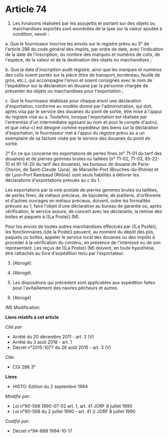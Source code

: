 # Article 74

1. Les livraisons réalisées par les assujettis et portant sur des objets ou marchandises exportés sont exonérées de la taxe
sur la valeur ajoutée à condition, savoir :

a. Que le fournisseur inscrive les envois sur le registre prévu au 3° de l'article 286 du code général des impôts, par ordre
de date, avec l'indication de la date de l'inscription, du nombre des marques et numéros de colis, de l'espèce, de la valeur
et de la destination des objets ou marchandises ;

b. Que la date d'inscription audit registre, ainsi que les marques et numéros des colis soient portés sur la pièce (titre de
transport, bordereau, feuille de gros, etc.), qui accompagne l'envoi et soient consignés avec le nom de l'expéditeur sur la
déclaration en douane par la personne chargée de présenter les objets ou marchandises pour l'exportation ;

c. Que le fournisseur établisse pour chaque envoi une déclaration d'exportation, conforme au modèle donné par
l'administration, qui doit, après visa par le service des douanes du point de sortie, être mise à l'appui du registre visé au
a. Toutefois, lorsque l'exportation est réalisée par l'entremise d'un intermédiaire agissant au nom et pour le compte
d'autrui, et que celui-ci est désigné comme expéditeur des biens sur la déclaration d'exportation, le fournisseur met à
l'appui du registre prévu au a un exemplaire de sa facture visée par le service des douanes du point de sortie.

2° En ce qui concerne les exportations de perles fines (n° 71-01 du tarif des douanes) et de pierres gemmes brutes ou
taillées (n° 71-02, 71-03, 85-22-10 et 91-14-20 du tarif des douanes), les bureaux de douane de Paris-Choron, de Saint-Claude
(Jura), de Marseille-Port (Bouches-du-Rhône) et de Lyon-Port Rambaud (Rhône) sont seuls habilités à délivrer les déclarations
d'exportations prévues au c du 1.

Les exportations par la voie postale de pierres gemmes brutes ou taillées, de perles fines, de métaux précieux, de
bijouterie, de joaillerie, d'orfèvrerie et d'autres ouvrages en métaux précieux, doivent, outre les formalités prévues au 1,
faire l'objet d'une déclaration au bureau de garantie où, après vérification, le service assure, de concert avec les
déclarants, la remise des boîtes et paquets à ((La Poste)) (M).

Pour les envois de toutes autres marchandises effectués par ((La Poste)), les fonctionnaires ((de la Poste)) peuvent, au
moment du dépôt des plis, paquets ou boîtes, appeler le service local des douanes ou des impôts à procéder à la vérification
du contenu, en présence de l'intéressé ou de son représentant. Les reçus de ((La Poste)) (M) doivent, en toute hypothèse,
être rattachés au livre d'expédition tenu par l'exportateur.

3. (Abrogé).

4. (Abrogé).

5.  Les dispositions qui précèdent sont applicables aux expédition faites pour l'avitaillement des navires pêcheurs et
autres.

6. (Abrogé)

(M) Modification.

**Liens relatifs à cet article**

_Cité par_:

  - Arrêté du 20 décembre 2011 - art. 2 (V)
  - Arrêté du 3 août 2018 - art. 1
  - Décret n°2015-1077 du 26 août 2015 - art. 3 (V)

_Cite_:

  - CGI 286 3°

**Liens**:

  - HISTO: Edition du 2 septembre 1994

_Modifié par_:

  - Loi n°90-568 1990-07-02 art. 1, art. 41 JORF 8 juillet 1990
  - Loi n°90-568 du 2 juillet 1990 - art. 41 () JORF 8 juillet 1990

_Codifié par_:

  - Décret n°94-899 1994-10-17
